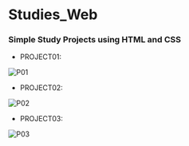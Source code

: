 <h1> Studies_Web </h1>

### Simple Study Projects using HTML and CSS 


- PROJECT01:

![P01](https://user-images.githubusercontent.com/58120519/182027652-6f6b122e-2aaa-40bf-a4c2-1b960301614e.PNG)



- PROJECT02:

![P02](https://user-images.githubusercontent.com/58120519/182027695-08941e2b-6aa4-4eca-8389-79cc8c190484.PNG)



- PROJECT03:

![P03](https://user-images.githubusercontent.com/58120519/182231554-7bbc55b0-f6c9-42a2-85d4-faa29670d434.PNG)

